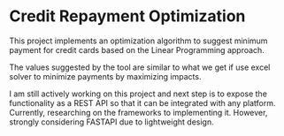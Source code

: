 # Credit Repayment Optimization

This project implements an optimization algorithm to suggest minimum payment for credit cards based on the Linear Programming approach. 

The values suggested by the tool are similar to what we get if use excel solver to minimize payments by maximizing impacts. 

I am still actively working on this project and next step is to expose the functionality as a REST API so that it can be integrated with any platform. 
Currently, researching on the frameworks to implementing it. However, strongly considering FASTAPI due to lightweight design. 
